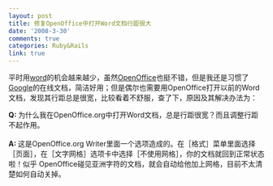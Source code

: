 ```yaml
---
layout: post
title: 修复OpenOffice中打开Word文档行距很大
date: '2008-3-30'
comments: true
categories: Ruby&Rails
link: true
---
```

<p>平时用<u>word</u>的机会越来越少，虽然<u>OpenOffice</u>也挺不错，但是我还是习惯了<u>Google</u>的在线文档，简洁好用；但是偶尔也需要用OpenOffice打开以前的Word文档，发现其行距总是很宽，比较看着不舒服，查了下，原因及其解决办法为：</p>
<p><strong>Q: </strong>为什么我在OpenOffice.org中打开Word文档，总是行距很宽？而且调整行距不起作用。<br />
<br />
<strong>A: </strong>这是OpenOffice.org Writer里面一个选项造成的。在［格式］菜单里面选择［页面］，在［文字网格］选项卡中选择［不使用网格］，你的文档就回到正常状态啦！似乎 OpenOffice碰见亚洲字符的文档，就会自动给他加上网格，目前不太清楚如何自动关掉。</p>
<p>&nbsp;</p>
